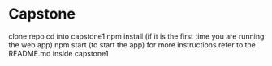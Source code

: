 # Capstone
clone repo
cd into capstone1
npm install (if it is the first time you are running the web app)
npm start (to start the app)
for more instructions refer to the README.md inside capstone1
